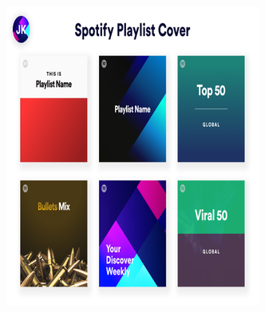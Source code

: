 <p align="center">
    <img height="600" src="https://raw.githubusercontent.com/krjayesh/spotify-playlist-cover-template/main/Sotify%20Playlist%20Cover.png">
  </a>
</p>
<font size=Free download figma templates<b>
